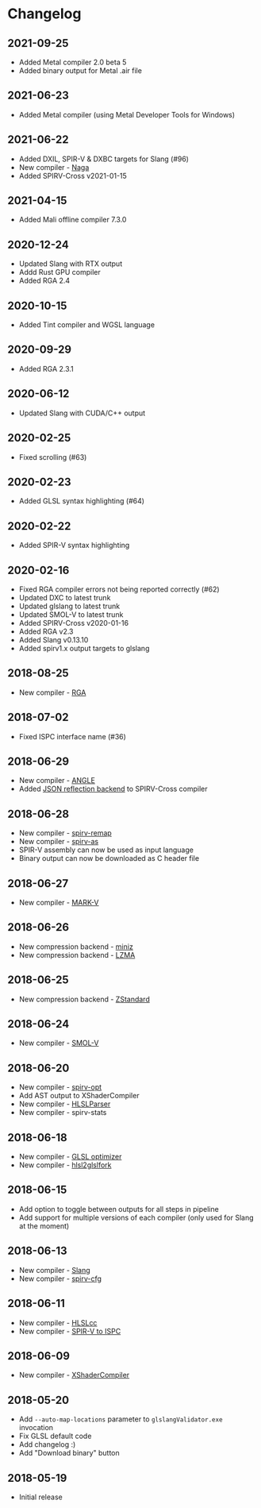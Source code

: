# Changelog

## 2021-09-25

* Added Metal compiler 2.0 beta 5
* Added binary output for Metal .air file

## 2021-06-23

* Added Metal compiler (using Metal Developer Tools for Windows)

## 2021-06-22

* Added DXIL, SPIR-V & DXBC targets for Slang (#96)
* New compiler - [Naga](https://github.com/gfx-rs/naga)
* Added SPIRV-Cross v2021-01-15

## 2021-04-15

* Added Mali offline compiler 7.3.0

## 2020-12-24

* Updated Slang with RTX output
* Addd Rust GPU compiler
* Added RGA 2.4

## 2020-10-15

* Added Tint compiler and WGSL language

## 2020-09-29

* Added RGA 2.3.1

## 2020-06-12

* Updated Slang with CUDA/C++ output

## 2020-02-25

* Fixed scrolling (#63)

## 2020-02-23

* Added GLSL syntax highlighting (#64)

## 2020-02-22

* Added SPIR-V syntax highlighting

## 2020-02-16

* Fixed RGA compiler errors not being reported correctly (#62)
* Updated DXC to latest trunk
* Updated glslang to latest trunk
* Updated SMOL-V to latest trunk
* Added SPIRV-Cross v2020-01-16
* Added RGA v2.3
* Added Slang v0.13.10
* Added spirv1.x output targets to glslang

## 2018-08-25

* New compiler - [RGA](https://github.com/GPUOpen-Tools/RGA)

## 2018-07-02

* Fixed ISPC interface name (#36)

## 2018-06-29

* New compiler - [ANGLE](https://github.com/google/angle)
* Added [JSON reflection backend](https://github.com/KhronosGroup/SPIRV-Cross/issues/544) to SPIRV-Cross compiler

## 2018-06-28

* New compiler - [spirv-remap](https://github.com/KhronosGroup/glslang/blob/master/README-spirv-remap.txt)
* New compiler - [spirv-as](https://github.com/KhronosGroup/SPIRV-Tools#assembler-binary-parser-and-disassembler)
* SPIR-V assembly can now be used as input language
* Binary output can now be downloaded as C header file

## 2018-06-27

* New compiler - [MARK-V](https://github.com/KhronosGroup/SPIRV-Tools/blob/master/tools/comp/markv.cpp)

## 2018-06-26

* New compression backend - [miniz](https://github.com/richgel999/miniz)
* New compression backend - [LZMA](https://www.7-zip.org/sdk.html)

## 2018-06-25

* New compression backend - [ZStandard](http://zstd.net)

## 2018-06-24

* New compiler - [SMOL-V](https://github.com/aras-p/smol-v)

## 2018-06-20

* New compiler - [spirv-opt](https://github.com/KhronosGroup/SPIRV-Tools#optimizer-tool)
* Add AST output to XShaderCompiler
* New compiler - [HLSLParser](https://github.com/Thekla/hlslparser)
* New compiler - spirv-stats

## 2018-06-18

* New compiler - [GLSL optimizer](https://github.com/aras-p/glsl-optimizer)
* New compiler - [hlsl2glslfork](https://github.com/aras-p/hlsl2glslfork)

## 2018-06-15

* Add option to toggle between outputs for all steps in pipeline
* Add support for multiple versions of each compiler (only used for Slang at the moment)

## 2018-06-13

* New compiler - [Slang](https://github.com/shader-slang/slang)
* New compiler - [spirv-cfg](https://vulkan.lunarg.com/doc/view/1.0.39.1/windows/spirv_toolchain.html#user-content-spir-v-control-flow-visualization)

## 2018-06-11

* New compiler - [HLSLcc](https://github.com/Unity-Technologies/HLSLcc)
* New compiler - [SPIR-V to ISPC](https://github.com/GameTechDev/SPIRV-Cross)

## 2018-06-09

* New compiler - [XShaderCompiler](https://github.com/LukasBanana/XShaderCompiler)

## 2018-05-20

* Add `--auto-map-locations` parameter to `glslangValidator.exe` invocation
* Fix GLSL default code
* Add changelog :)
* Add "Download binary" button

## 2018-05-19

* Initial release